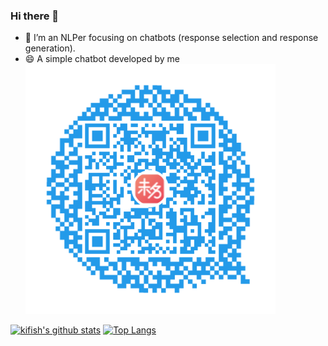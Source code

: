 ### Hi there 👋

<!--
**kifish/kifish** is a ✨ _special_ ✨ repository because its `README.md` (this file) appears on your GitHub profile.

Here are some ideas to get you started:

- 🔭 I’m currently working on chatbot...
- 🌱 I’m currently learning ...
- 👯 I’m looking to collaborate on ...
- 🤔 I’m looking for help with ...
- 💬 Ask me about ...
- 📫 How to reach me: ...
- 😄 Pronouns: ...
- ⚡ Fun fact: ...
-->

- 🔭 I’m an NLPer focusing on chatbots (response selection and response generation).
- 😄 A simple chatbot developed by me
![A simple chatbot developed by me](chatbot.png)


[![kifish's github stats](https://github-readme-stats.vercel.app/api?username=kifish&hide=issues&show_icons=true)](https://github.com/kifish)
[![Top Langs](https://github-readme-stats.vercel.app/api/top-langs/?username=kifish&layout=compact)](https://github.com/kifish)
